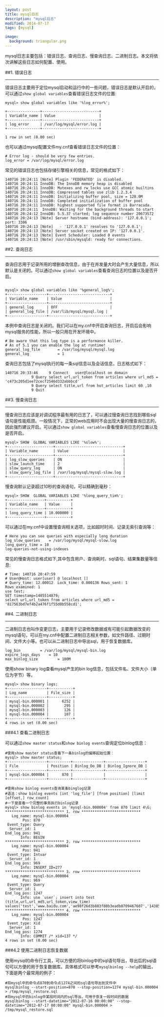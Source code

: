 ```yaml
---
layout: post
title: mysql日志
description: "mysql日志"
modified: 2014-07-17
tags: [mysql]

image:
  background: triangular.png
---
```


mysql日志主要包括：错误日志、查询日志、慢查询日志、二进制日志。本文将依次讲解这些日志如何配置、使用。

##1. 错误日志

---

错误日志主要用于定位mysql启动和运行中的一些问题，错误日志是默认开启的，可以通过`show global variables`查看错误日志文件的位置:

```
mysql> show global variables like '%log_error%';

+---------------+--------------------------+
| Variable_name | Value                    |
+---------------+--------------------------+
| log_error     | /var/log/mysql/error.log |
+---------------+--------------------------+

1 row in set (0.00 sec)
```

也可以通过mysql配置文件my.cnf查看错误日志文件的位置：

```
# Error log - should be very few entries.
log_error = /var/log/mysql/error.log
```

常见的错误日志也包括存储引擎相关的信息，常见的格式如下：

```
140716 20:24:11 [Note] Plugin 'FEDERATED' is disabled.
140716 20:24:11 InnoDB: The InnoDB memory heap is disabled
140716 20:24:11 InnoDB: Mutexes and rw_locks use GCC atomic builtins
140716 20:24:11 InnoDB: Compressed tables use zlib 1.2.3.4
140716 20:24:11 InnoDB: Initializing buffer pool, size = 128.0M
140716 20:24:11 InnoDB: Completed initialization of buffer pool
140716 20:24:11 InnoDB: highest supported file format is Barracuda.
140716 20:24:11  InnoDB: Waiting for the background threads to start
140716 20:24:12 InnoDB: 5.5.37 started; log sequence number 20673572
140716 20:24:13 [Note] Server hostname (bind-address): '127.0.0.1'; port: 3306
140716 20:24:13 [Note]   - '127.0.0.1' resolves to '127.0.0.1';
140716 20:24:13 [Note] Server socket created on IP: '127.0.0.1'.
140716 20:24:13 [Note] Event Scheduler: Loaded 0 events
140716 20:24:13 [Note] /usr/sbin/mysqld: ready for connections.
```


##2. 查询日志

---

查询日志用于记录所用的增删查改信息，由于在并发量大时会产生大量信息，所以默认是关闭的。可以通过`show global variables`查看查询日志的位置以及是否开启。

```

mysql> show global variables like '%general_log%';
+------------------+----------------------------+
| Variable_name    | Value                      |
+------------------+----------------------------+
| general_log      | OFF                        |
| general_log_file | /var/lib/mysql/mysql.log |
+------------------+----------------------------+

```

本例中查询日志是关闭的。我们可以在my.cnf中开启查询日志，开启后会影响mysql服务的性能，所以一般只用在开发环境中。

```
# Be aware that this log type is a performance killer.
# As of 5.1 you can enable the log at runtime!
general_log_file        = /var/log/mysql/mysql.log
general_log             = 1

```

查询日志包括了mysql执行的每一条sql信息以及会话信息，日志格式如下：


```
140716 20:33:46     9 Connect   user@localhost on domain
            9 Query select url,url_token from articles where url_md5 = 'c473c205d1ee72cecf2546d332abbbcd'
            9 Query select title,url from hot_articles limit 60 ,10
            9 Quit
```

##3. 慢查询日志

-----


慢查询日志应该是对调试程序最有用的日志了，可以通过慢查询日志找到哪些sql语句是性能瓶颈。一般情况下，正常的web应用时不会出现大量的慢查询日志的，因此强烈建议开启。可以通过`show global variables`查看慢查询日志的位置以及是否开启。

```
mysql> SHOW  GLOBAL VARIABLES LIKE '%slow%';               
+---------------------+-------------------------------+
| Variable_name       | Value                         |
+---------------------+-------------------------------+
| log_slow_queries    | ON                            |
| slow_launch_time    | 2                             |
| slow_query_log      | ON                            |
| slow_query_log_file | /var/log/mysql/mysql-slow.log |
+---------------------+-------------------------------+

```

慢查询默认记录超过10秒的查询语句，可以精确到毫秒：


```
mysql> SHOW  GLOBAL VARIABLES LIKE '%long_query_tim%';
+-----------------+-----------+
| Variable_name   | Value     |
+-----------------+-----------+
| long_query_time | 10.000000 |
+-----------------+-----------+
```

可以通过在my.cnf中设置慢查询相关选项，比如超时时间、记录无索引查询等：

```
# Here you can see queries with especially long duration
log_slow_queries    = /var/log/mysql/mysql-slow.log
long_query_time = 10
log-queries-not-using-indexes
```

常见的慢查询日志格式如下,其中包含用户、查询耗时、sql语句、结果集数量等信息:

```
# Time: 140716 20:47:59
# User@Host: user[user] @ localhost []
# Query_time: 12.00012  Lock_time: 0.000136 Rows_sent: 1  Rows_examined: 1
use test;
SET timestamp=1405514879;
select url,url_token from articles where url_md5 = '817563bd7ef4b2a476f1f55d0b558cd1';
```

##4. 二进制日志

----

二进制日志也叫作变更日志，主要用于记录修改数据或有可能引起数据改变的mysql语句，可以在my.cnf中配置二进制日志相关参数，如文件路径、过期时间、文件大小等。也可以从二进制日志中导出sql，用于恢复数据库。

```
log_bin         = /var/log/mysql/mysql-bin.log
expire_logs_days    = 10
max_binlog_size         = 100M
```

使用show binary log查看mysql产生的bin log信息，包括文件名、文件大小（单位为字节）等。

```
mysql> show binary logs;
+------------------+-----------+
| Log_name         | File_size |
+------------------+-----------+
| mysql-bin.000001 |      6252 |
| mysql-bin.000002 |       295 |
| mysql-bin.000003 |       126 |
| mysql-bin.000004 |       107 |
+------------------+-----------+
4 rows in set (0.00 sec)
```
###4.1 查看二进制日志

可以通过`show master status`和`show binlog events`查询定位binlog信息：

```
#使用show master status查看下一条binlog的偏移起始位置：
mysql> show master status;
+------------------+----------+--------------+------------------+
| File             | Position | Binlog_Do_DB | Binlog_Ignore_DB |
+------------------+----------+--------------+------------------+
| mysql-bin.000004 |      870 |              |                  |
+------------------+----------+--------------+------------------+

#使用show binlog events查询某条binglog记录
#语法：show binlog events [int 'log_file'] [from position] [limit [offset,] row_count]
#一下是查看一个完整的事务执行binlog记录
mysql> show binlog events in 'mysql-bin.000004' from 870 limit 4\G;
*************************** 1. row ***************************
   Log_name: mysql-bin.000004
        Pos: 870
 Event_type: Query
  Server_id: 1
End_log_pos: 941
       Info: BEGIN
*************************** 2. row ***************************
   Log_name: mysql-bin.000004
        Pos: 941
 Event_type: Intvar
  Server_id: 1
End_log_pos: 969
       Info: INSERT_ID=277
*************************** 3. row ***************************
   Log_name: mysql-bin.000004
        Pos: 969
 Event_type: Query
  Server_id: 1
End_log_pos: 1247
       Info: use `user`; insert into test (title,url,url_md5,url_token,view_time) values('test','www.baidu.com','ae98f26d3b883f80b3eadb8709467607','1438524738','1405517003')
*************************** 4. row ***************************
   Log_name: mysql-bin.000004
        Pos: 1247
 Event_type: Xid
  Server_id: 1
End_log_pos: 1274
       Info: COMMIT /* xid=137 */
4 rows in set (0.00 sec)
```


###4.2 使用二进制日志恢复数据

使用mysql的命令行工具，可以方便的将binlog中的sql语句导出，导出后的sql语句可以方便的用于恢复数据库。具体格式可以参考`mysqlbinlog --help`的输出，下面是两个最常用的例子：

```
#将mysql中的命令点870到命令点1274之间的sql语句导出到文件中
mysqlbinlog --start-position=870 --stop-position=1274 mysql-bin.000004  > /tmp/mysql_restore.sql 
#将mysql中的binlog中某段时间内的sql导出，可用于恢复一段时间的数据
mysqlbinlog --start-datetime="2012-07-16 00:00:00" --stop-datetime="2012-07-17 00:00:00" mysql-bin.000004 > /tmp/mysql_restore.sql 
```


